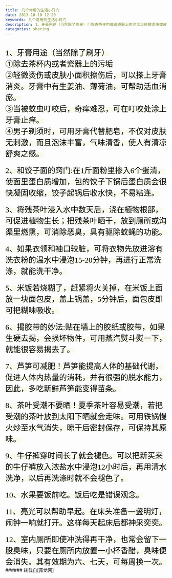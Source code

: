 ```yaml
---
title: 几个常用的生活小窍门
date: 2013-10-10 12:20
keywords: 几个常用的生活小窍门
description: 1、牙膏用途（当然除了刷牙）①除去茶杯内或者瓷器上的污垢②轻微烫伤或皮肤小面积擦伤后，可以搽上牙膏消炎。牙膏中有生姜油、薄荷油，可帮助活血消瘀。③当被蚊虫叮咬后，奇痒难忍，可在叮咬处涂上牙膏止痒。④男子剃须时，可用牙膏代替肥皂，不仅对皮肤无刺激，而且泡沫丰富，气味清香，使人有清凉舒爽之感。2、和饺子面的窍门:在1斤面粉里掺入6个蛋清，使面里蛋白质增加，包的饺子下锅后蛋白质会很快凝固收缩，饺子起锅后收水快，不易粘连。3、将残茶叶浸入水中数天后，浇在植物根部，可促进植物生长；把残茶叶晒干，放到厕所或沟渠里燃熏，可消除恶臭，具有驱除蚊蝇的功能。4、如果衣领和袖口较脏，可将衣物先放进溶有洗衣粉的温水中浸泡15-20分钟，再进行正常洗涤，就能洗干净。5、米饭若烧糊了，赶紧将火关掉，在米饭上面放一块面包皮，盖上锅盖，5分钟后，面包皮即可把糊味吸收。 6、揭胶带的妙法:贴在墙上的胶纸或胶带，如果生硬去揭，会损坏物件，可用蒸汽熨斗熨一下，就能很容易揭去了。7、芦笋可减肥！芦笋能提高人体的基础代谢，促进人体内热量的消耗，并有很强的脱水能力，因此，多吃新鲜芦笋能变得苗条。8、茶叶受潮不要晒！夏季茶叶容易受潮，若把受潮的茶叶放到太阳下晒就会走味。可用铁锅慢火炒至水气消失，晾干后密封保存，可保持其原味。9、牛仔裤穿时间长了就会褪色。可以把新买来的牛仔裤放入浓盐水中浸泡12小时后，再用清水洗净，以后再洗涤时就不会褪色了。10、水果要饭前吃。饭后吃是错误观念。11、亮光可以帮助早起。在床头准备一盏明灯，闹钟一响就打开。这样每天起床后都神采奕奕。12、室内厕所即使冲洗得再干净，也常会留下一股臭味，只要在厕所内放置一小杯香醋，臭味便会消失。其有效期为六、七天，可每周换一次。
categories: sharing
---
```

<td class="t_f" id="postmessage_61798">

<br/>
<font color="#000"><font style="background-color:rgb(249, 249, 236)"><font face="Tahoma"><font size="5">1、牙膏用途（当然除了刷牙）</font></font></font></font><br/>
<font color="#000"><font style="background-color:rgb(249, 249, 236)"><font face="Tahoma"><font size="5">①除去茶杯内或者瓷器上的污垢</font></font></font></font><br/>
<font color="#000"><font style="background-color:rgb(249, 249, 236)"><font face="Tahoma"><font size="5">②轻微烫伤或皮肤小面积擦伤后，可以搽上牙膏消炎。牙膏中有生姜油、薄荷油，可帮助活血消瘀。</font></font></font></font><br/>
<font color="#000"><font style="background-color:rgb(249, 249, 236)"><font face="Tahoma"><font size="5">③当被蚊虫叮咬后，奇痒难忍，可在叮咬处涂上牙膏止痒。</font></font></font></font><br/>
<font color="#000"><font style="background-color:rgb(249, 249, 236)"><font face="Tahoma"><font size="5">④男子剃须时，可用牙膏代替肥皂，不仅对皮肤无刺激，而且泡沫丰富，气味清香，使人有清凉舒爽之感。</font></font></font></font><br/>
<br/>
<font color="#000"><font style="background-color:rgb(249, 249, 236)"><font face="Tahoma"><font size="5">2、和饺子面的窍门:在1斤面粉里掺入6个蛋清，使面里蛋白质增加，包的饺子下锅后蛋白质会很快凝固收缩，饺子起锅后收水快，不易粘连。</font></font></font></font><br/>
<br/>
<font color="#000"><font style="background-color:rgb(249, 249, 236)"><font face="Tahoma"><font size="5">3、将残茶叶浸入水中数天后，浇在植物根部，可促进植物生长；把残茶叶晒干，放到厕所或沟渠里燃熏，可消除恶臭，具有驱除蚊蝇的功能。</font></font></font></font><br/>
<br/>
<font color="#000"><font style="background-color:rgb(249, 249, 236)"><font face="Tahoma"><font size="5">4、如果衣领和袖口较脏，可将衣物先放进溶有洗衣粉的温水中浸泡15-20分钟，再进行正常洗涤，就能洗干净。</font></font></font></font><br/>
<br/>
<font color="#000"><font style="background-color:rgb(249, 249, 236)"><font face="Tahoma"><font size="5">5、米饭若烧糊了，赶紧将火关掉，在米饭上面放一块面包皮，盖上锅盖，5分钟后，面包皮即可把糊味吸收。 </font></font></font></font><br/>
<br/>
<font color="#000"><font style="background-color:rgb(249, 249, 236)"><font face="Tahoma"><font size="5">6、揭胶带的妙法:贴在墙上的胶纸或胶带，如果生硬去揭，会损坏物件，可用蒸汽熨斗熨一下，就能很容易揭去了。</font></font></font></font><br/>
<br/>
<font color="#000"><font style="background-color:rgb(249, 249, 236)"><font face="Tahoma"><font size="5">7、芦笋可减肥！芦笋能提高人体的基础代谢，促进人体内热量的消耗，并有很强的脱水能力，因此，多吃新鲜芦笋能变得苗条。</font></font></font></font><br/>
<br/>
<font color="#000"><font style="background-color:rgb(249, 249, 236)"><font face="Tahoma"><font size="5">8、茶叶受潮不要晒！夏季茶叶容易受潮，若把受潮的茶叶放到太阳下晒就会走味。可用铁锅慢火炒至水气消失，晾干后密封保存，可保持其原味。</font></font></font></font><br/>
<br/>
<font color="#000"><font style="background-color:rgb(249, 249, 236)"><font face="Tahoma"><font size="5">9、牛仔裤穿时间长了就会褪色。可以把新买来的牛仔裤放入浓盐水中浸泡12小时后，再用清水洗净，以后再洗涤时就不会褪色了。</font></font></font></font><br/>
<br/>
<font color="#000"><font style="background-color:rgb(249, 249, 236)"><font face="Tahoma"><font size="5">10、水果要饭前吃。饭后吃是错误观念。</font></font></font></font><br/>
<br/>
<font color="#000"><font style="background-color:rgb(249, 249, 236)"><font face="Tahoma"><font size="5">11、亮光可以帮助早起。在床头准备一盏明灯，闹钟一响就打开。这样每天起床后都神采奕奕。</font></font></font></font><br/>
<br/>
<font color="#000"><font style="background-color:rgb(249, 249, 236)"><font face="Tahoma"><font size="5">12、室内厕所即使冲洗得再干净，也常会留下一股臭味，只要在厕所内放置一小杯香醋，臭味便会消失。其有效期为六、七天，可每周换一次。</font></font></font></font><br/>
</td>
###### 转载自[菲龙网]